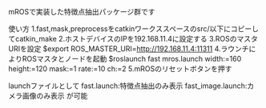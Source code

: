 mROSで実装した特徴点抽出パッケージ群です

使い方
    1.fast,mask,preprocessをcatkinワークススペースのsrc/以下にコピーしてcatkin_make
    2.ホストデバイスのIPを192.168.11.4に設定する
    3.ROSのマスタURIを設定 
        $export ROS_MASTER_URI=http://192.168.11.4:11311
    4.ラウンチによりROSマスタとノードを起動 
        $roslaunch fast mros.launch width:=160 height:=120 mask:=1 rate:=10 ch:=2
    5.mROSのリセットボタンを押す

launchファイルとして
    fast.launch:特徴点抽出のみ表示
    fast_image.launch:カメラ画像のみ表示
    が可能
            

